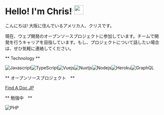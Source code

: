 # Hello! I'm Chris! <a href="https://giphy.com/stickers/hand-fripon-rookip-kCMry3iScFtypKZXWn"><img src="https://media0.giphy.com/media/kCMry3iScFtypKZXWn/giphy.gif?cid=ecf05e47wscaohd0bpzliigg5ykevie8xov19ubwibuakysa&ep=v1_stickers_search&rid=giphy.gif&ct=s" width=30 /></a>

こんにちは! 大阪に住んでいるアメリカ人、クリスです。

現在、ウェブ開発のオープンソースプロジェクトに参加しています。チームで開発を行うキャリアを目指しています。もし、プロジェクトについて話したい場合は、ぜひ気軽に連絡してください。

** Technology **

<img alt="Javascript" src="https://shields.io/badge/JavaScript-F7DF1E?logo=JavaScript&logoColor=000&style=flat-square" /><img alt="TypeScript" src="https://img.shields.io/badge/-TypeScript-007ACC?style=flat-square&logo=typescript&logoColor=white" /><img alt="Vuejs" src="https://img.shields.io/badge/Vue.js-35495E?style=flat-square&logo=vuedotjs&logoColor=4FC08D"/><img alt="Nuxtjs" src="https://img.shields.io/badge/Nuxt%20JS-00C58E?style=flat-square&logo=nuxt.js&logoColor=white"/><img alt="Nodejs" src="https://img.shields.io/badge/-Nodejs-43853d?style=flat-square&logo=Node.js&logoColor=white" /><img alt="Heroku" src="https://img.shields.io/badge/-Heroku-430098?style=flat-square&logo=heroku&logoColor=white" /><img alt="GraphQL" src="https://img.shields.io/badge/-GraphQL-E10098?style=flat-square&logo=graphql&logoColor=white" />

** オープンソースプロジェクト　**

<a href="https://findadoc.jp">Find A Doc JP</a>

** 勉強中　**

<img alt="PHP" src="https://shields.io/badge/-PHP-3776AB?style=flat-square&logo=php" />

<!--
**ProgressChris88/ProgressChris88** is a ✨ _special_ ✨ repository because its `README.md` (this file) appears on your GitHub profile.

Here are some ideas to get you started:

- 🔭 I’m currently working on ...
- 🌱 I’m currently learning ...
- 👯 I’m looking to collaborate on ...
- 🤔 I’m looking for help with ...
- 💬 Ask me about ...
- 📫 How to reach me: ...
- 😄 Pronouns: ...
- ⚡ Fun fact: ...
-->
